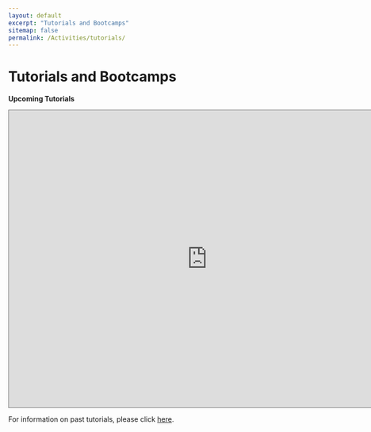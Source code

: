 ```yaml
---
layout: default
excerpt: "Tutorials and Bootcamps"
sitemap: false
permalink: /Activities/tutorials/
---
```


# Tutorials and Bootcamps

**Upcoming Tutorials**

<iframe src="https://calendar.google.com/calendar/embed?height=600&wkst=1&bgcolor=%23ffffff&ctz=America%2FChicago&showTz=0&showTitle=0&showNav=1&showDate=1&showPrint=0&showTabs=0&showCalendars=1&src=MjA0ODEzOThmY2M4ZjNhMzk0ZjU5NWQ2MTA2Y2EzMTAwNWQzNmExYjM3NGI3OGZjMDQzODI2NGQ3YmM3NjI1ZkBncm91cC5jYWxlbmRhci5nb29nbGUuY29t&color=%23F6BF26" style="border:solid 1px #777" width="800" height="600" frameborder="0" scrolling="no"></iframe>

For information on past tutorials, please click <a href="{{ site.url }}{{ site.baseurl }}/Activities/tutorials/past">here</a>.
